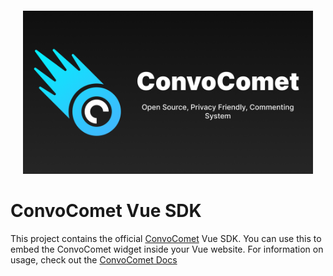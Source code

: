 <div class="text-xs-center" align="center" style="margin: 20px">
<a href="https://convocomet.dev"><img src="https://github.com/AsyncBanana/convocomet/blob/main/assets/Banner.png" alt="ConvoComet Banner"></a>
</div>

# ConvoComet Vue SDK

This project contains the official [ConvoComet](https://convocomet.dev) Vue SDK. You can use this to embed the ConvoComet widget inside your Vue website. For information on usage, check out the [ConvoComet Docs](https://docs.convocomet.dev)
